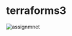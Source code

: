 # terraforms3

![assignmnet](https://user-images.githubusercontent.com/65324182/209152156-131067df-b03a-464e-b4b4-21d0ebe6b95b.jpg)
